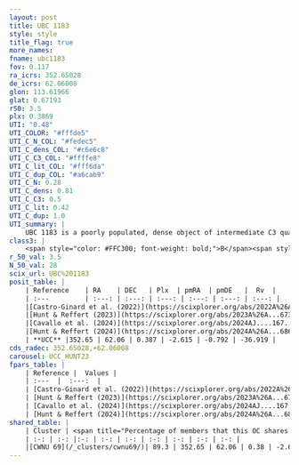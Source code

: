 ```yaml
---
layout: post
title: UBC 1183
style: style
title_flag: true
more_names: 
fname: ubc1183
fov: 0.117
ra_icrs: 352.65028
de_icrs: 62.06008
glon: 113.61966
glat: 0.67193
r50: 3.5
plx: 0.3869
UTI: "0.48"
UTI_COLOR: "#fffde5"
UTI_C_N_COL: "#fedec5"
UTI_C_dens_COL: "#c6e6c8"
UTI_C_C3_COL: "#ffffe8"
UTI_C_lit_COL: "#fff6da"
UTI_C_dup_COL: "#a6cab9"
UTI_C_N: 0.28
UTI_C_dens: 0.81
UTI_C_C3: 0.5
UTI_C_lit: 0.42
UTI_C_dup: 1.0
UTI_summary: |
    UBC 1183 is a poorly populated, dense object of intermediate C3 quality. It was recently reported in the literature. This object shares a large percentage of members with a later reported entry.
class3: |
    <span style="color: #FFC300; font-weight: bold;">B</span><span style="color: #FFC300; font-weight: bold;">B</span>
r_50_val: 3.5
N_50_val: 28
scix_url: UBC%201183
posit_table: |
    | Reference    | RA    | DEC   | Plx  | pmRA  | pmDE   |  Rv  |
    | :---         | :---: | :---: | :---: | :---: | :---: | :---: |
    |[Castro-Ginard et al. (2022)](https://scixplorer.org/abs/2022A%26A...661A.118C) | 352.64 | 62.08 | 0.38 | -2.62 | -0.79 | -46.9 |
    |[Hunt & Reffert (2023)](https://scixplorer.org/abs/2023A%26A...673A.114H) | 352.654 | 62.055 | 0.381 | -2.619 | -0.791 | -13.866 |
    |[Cavallo et al. (2024)](https://scixplorer.org/abs/2024AJ....167...12C) | 352.649 | 62.075 | 0.38 | -- | -- | -- |
    |[Hunt & Reffert (2024)](https://scixplorer.org/abs/2024A%26A...686A..42H) | 352.654 | 62.055 | 0.381 | -2.619 | -0.791 | -13.866 |
    | **UCC** |352.65 | 62.06 | 0.387 | -2.615 | -0.792 | -36.919 | 
cds_radec: 352.65028,+62.06008
carousel: UCC_HUNT23
fpars_table: |
    | Reference |  Values |
    | :---  |  :---:  |
    | [Castro-Ginard et al. (2022)](https://scixplorer.org/abs/2022A%26A...661A.118C) | `AV=2.552, Dist=2808, logAge=8.692` |
    | [Hunt & Reffert (2023)](https://scixplorer.org/abs/2023A%26A...673A.114H) | `AV50=3.519, diffAV50=1.354, MOD50=12.06, logAge50=8.134` |
    | [Cavallo et al. (2024)](https://scixplorer.org/abs/2024AJ....167...12C) | `AV50=3.58, dMod50=11.41, logAge50=8.39, [Fe/H]50=-0.02` |
    | [Hunt & Reffert (2024)](https://scixplorer.org/abs/2024A%26A...686A..42H) | `MassJ=364.706` |
shared_table: |
    | Cluster | <span title="Percentage of members that this OC shares with the ones listed">%</span>   | RA   | DEC   | Plx   | pmRA  | pmDE  | Rv | UTI |
    | :-: | :-: |:-: | :-: | :-: | :-: | :-: | :-: | :-: |
    |[CWNU 69](/_clusters/cwnu69/)| 89.3 | 352.65 | 62.06 | 0.38 | -2.61 | -0.78 | -39.99 |0.01 |
---
```

